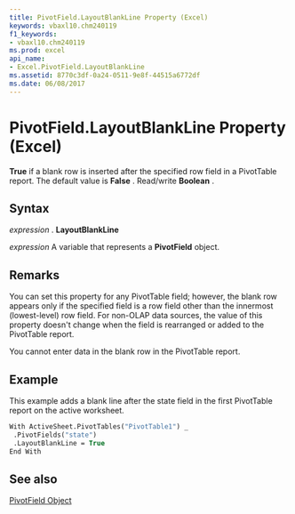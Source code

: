 ```yaml
---
title: PivotField.LayoutBlankLine Property (Excel)
keywords: vbaxl10.chm240119
f1_keywords:
- vbaxl10.chm240119
ms.prod: excel
api_name:
- Excel.PivotField.LayoutBlankLine
ms.assetid: 8770c3df-0a24-0511-9e8f-44515a6772df
ms.date: 06/08/2017
---
```



# PivotField.LayoutBlankLine Property (Excel)

 **True** if a blank row is inserted after the specified row field in a PivotTable report. The default value is **False** . Read/write **Boolean** .


## Syntax

 _expression_ . **LayoutBlankLine**

 _expression_ A variable that represents a **PivotField** object.


## Remarks

You can set this property for any PivotTable field; however, the blank row appears only if the specified field is a row field other than the innermost (lowest-level) row field. For non-OLAP data sources, the value of this property doesn't change when the field is rearranged or added to the PivotTable report.

You cannot enter data in the blank row in the PivotTable report.


## Example

This example adds a blank line after the state field in the first PivotTable report on the active worksheet.


```vb
With ActiveSheet.PivotTables("PivotTable1") _ 
 .PivotFields("state") 
 .LayoutBlankLine = True 
End With
```


## See also


[PivotField Object](Excel.PivotField.md)


